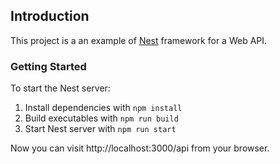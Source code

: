 ## Introduction

This project is a an example of [Nest](https://nestjs.com/) framework for a Web API.

### Getting Started

To start the Nest server:

1. Install dependencies with `npm install`
2. Build executables with `npm run build`
2. Start Nest server with `npm run start`

Now you can visit http://localhost:3000/api from your browser.
